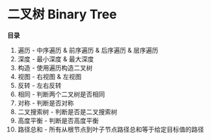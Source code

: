 # 二叉树 Binary Tree

**目录**

1. 遍历 - 中序遍历 & 前序遍历 & 后序遍历 & 层序遍历
2. 深度 - 最小深度 & 最大深度
3. 构造 - 使用遍历构造二叉树
4. 视图 - 右视图 & 左视图 
5. 反转 - 左右反转
6. 相同 - 判断两个二叉树是否相同
7. 对称 - 判断是否对称
8. 二叉搜索树 - 判断是否是二叉搜索树
9. 高度平衡 - 判断是否高度平衡
10. 路径总和 - 所有从根节点到叶子节点路径总和等于给定目标值的路径

